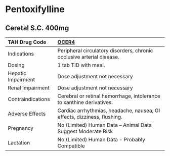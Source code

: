 # Pentoxifylline

## Ceretal S.C. 400mg

| TAH Drug Code      | [**OCER4**](https://www.tahsda.org.tw/drugs/hissearch.php?drug_code=OCER4)   |
|:-------------------|:-----------------------------------------------------------------------------|
| Indications        | Peripheral circulatory disorders, chronic occlusive arterial disease.        |
| Dosing             | 1 tab TID with meal.                                                         |
| Hepatic Impairment | Dose adjustment not necessary                                                |
| Renal Impairment   | Dose adjustment not necessary                                                |
| Contraindications  | Cerebral or retinal hemorrhage, intolerance to xanthine derivatives.         |
| Adverse Effects    | Cardiac arrhythmias, headache, nausea, GI effects, dizziness, flushing.      |
| Pregnancy          | No (Limited) Human Data – Animal Data Suggest Moderate Risk                  |
| Lactation          | No (Limited) Human Data - Probably Compatible                                |

